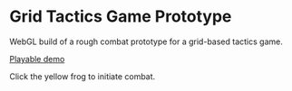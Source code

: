 # Grid Tactics Game Prototype
WebGL build of a rough combat prototype for a grid-based tactics game.

[Playable demo](https://fionncasey.github.io/TRPG/)

Click the yellow frog to initiate combat.
